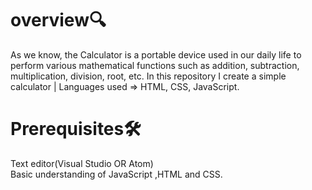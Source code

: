 
# overview🔍
As we know, the Calculator is a portable device used in our daily life to perform various mathematical functions such as addition, subtraction, multiplication, division, root, etc.
In this repository I create a simple calculator | Languages used => HTML, CSS, JavaScript.

# Prerequisites🛠️
Text editor(Visual Studio OR Atom)</br>
Basic understanding of JavaScript ,HTML and CSS.</br>


